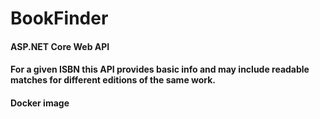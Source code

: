 # BookFinder
#### ASP.NET Core Web API 

#### For a given ISBN this API provides basic info and may include readable matches for different editions of the same work. 
#### Docker image 


